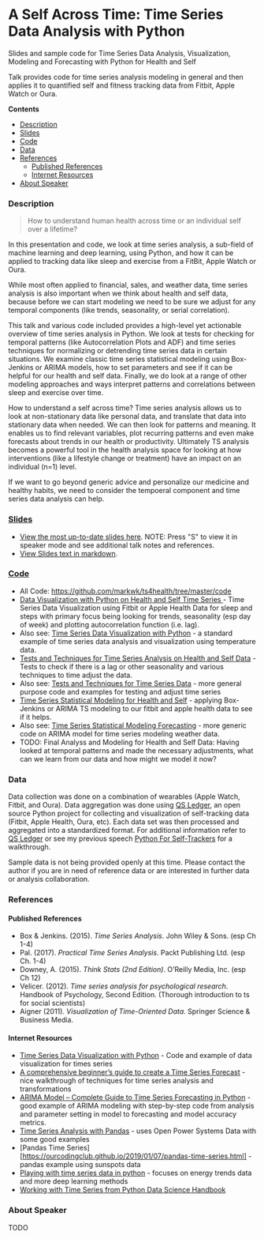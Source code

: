 # A Self Across Time: Time Series Data Analysis with Python

Slides and sample code for Time Series Data Analysis, Visualization, Modeling and Forecasting with Python for Health and Self

Talk provides code for time series analysis modeling in general and then applies it to quantified self and fitness tracking data from Fitbit, Apple Watch or Oura. 

**Contents**

- [Description](#description)
- [Slides](#slides)
- [Code](#code)
- [Data](#data)
- [References](#references)
  - [Published References](#published-references)
  - [Internet Resources](#internet-resources)
- [About Speaker](#about-speaker)


### Description

> How to understand human health across time or an individual self over a lifetime?

In this presentation and code, we look at time series analysis, a sub-field of machine learning and deep learning, using Python, and how it can be applied to tracking data like sleep and exercise from a FitBit, Apple Watch or Oura. 

While most often applied to financial, sales, and weather data, time series analysis is also important when we think about health and self data, because before we can start modeling we need to be sure we adjust for any temporal components (like trends, seasonality, or serial correlation). 

This talk and various code included provides a high-level yet actionable overview of time series analysis in Python. We look at tests for checking for temporal patterns (like Autocorrelation Plots and ADF) and time series techniques for normalizing or detrending time series data in certain situations. We examine classic time series statistical modeling using Box-Jenkins or ARIMA models, how to set parameters and see if it can be helpful for our health and self data. Finally, we do look at a range of other modeling approaches and ways interpret patterns and correlations between sleep and exercise over time. 

How to understand a self across time? Time series analysis allows us to look at non-stationary data like personal data, and translate that data into stationary data when needed. We can then look for patterns and meaning. It enables us to find relevant variables, plot recurring patterns and even make forecasts about trends in our health or productivity. Ultimately TS analysis becomes a powerful tool in the health analysis space for looking at how interventions (like a lifestyle change or treatment) have an impact on an individual (n=1) level. 

If we want to go beyond generic advice and personalize our medicine and healthy habits, we need to consider the tempoeral component and time series data analysis can help. 

### [Slides](https://markwk.github.io/ts4health/slides/slides.html)

- [View the most up-to-date slides here](https://markwk.github.io/ts4health/slides/slides.html). NOTE: Press "S" to view it in speaker mode and see additional talk notes and references. 
- [View Slides text in markdown](https://github.com/markwk/ts4health/blob/master/slides/slides.md).

### [Code](https://github.com/markwk/ts4health/tree/master/code)

- All Code: https://github.com/markwk/ts4health/tree/master/code
- [Data Visualization with Python on Health and Self Time Series ](https://github.com/markwk/ts4health/blob/master/code/Data_Visualization_Health_and_Self_Time_Series.ipynb) - Time Series Data Visualization using Fitbit or Apple Health Data for sleep and steps with primary focus being looking for trends, seasonality (esp day of week) and plotting autocorrelation function (i.e. lag). 
- Also see: [Time Series Data Visualization with Python](https://github.com/markwk/ts4health/blob/master/code/Time_Series_Data_Visualization_with_Python.ipynb) - a standard example of time series data analysis and visualization using temperature data. 
- [Tests and Techniques for Time Series Analysis on Health and Self Data](https://github.com/markwk/ts4health/blob/master/code/Tests_and_Techniques_Health_and_Self_Time_Series.ipynb) - Tests to check if there is a lag or other seasonality and various techniques to time adjust the data. 
- Also see: [Tests and Techniques for Time Series Data](https://github.com/markwk/ts4health/blob/master/code/Time_Series_Tests_and_Techniques.ipynb) - more general purpose code and examples for testing and adjust time series
- [Time Series Statistical Modeling for Health and Self](https://github.com/markwk/ts4health/blob/master/code/TS_Statistical_Modeling_Health_and_Self_Time_Series.ipynb) - applying Box-Jenkins or ARIMA TS modeling to our fitbit and apple health data to see if it helps. 
- Also see: [Time Series Statistical Modeling Forecasting](https://github.com/markwk/ts4health/blob/master/code/Time_Series_Statistical_Modeling_and_Forecasting.ipynb) - more generic code on ARIMA model for time series modeling weather data. 
- TODO: Final Analyss and Modeling for Health and Self Data: Having looked at temporal patterns and made the necessary adjustments, what can we learn from our data and how might we model it now? 

### Data

Data collection was done on a combination of wearables (Apple Watch, Fitbit, and Oura). Data aggregation was done using [QS Ledger](https://github.com/markwk/qs_ledger), an open source Python project for collecting and visualization of self-tracking data (Fitbit, Apple Health, Oura, etc). Each data set was then processed and aggregated into a standardized format. For additional information refer to [QS Ledger](https://github.com/markwk/qs_ledger) or see my previous speech [Python For Self-Trackers](https://github.com/markwk/python4selftrackers) for a walkthrough. 

Sample data is not being provided openly at this time. Please contact the author if you are in need of reference data or are interested in further data or analysis collaboration. 

### References

#### Published References

- Box & Jenkins. (2015). *Time Series Analysis*. John Wiley & Sons. (esp Ch 1-4)
- Pal. (2017). *Practical Time Series Analysis*. Packt Publishing Ltd. (esp Ch. 1-4)
- Downey, A. (2015). *Think Stats (2nd Edition)*. O’Reilly Media, Inc. (esp Ch 12)
- Velicer. (2012). *Time series analysis for psychological research*. Handbook of Psychology, Second Edition. (Thorough introduction to ts for social scientists)
- Aigner (2011). *Visualization of Time-Oriented Data*. Springer Science & Business Media. 

#### Internet Resources

- [Time Series Data Visualization with Python](https://machinelearningmastery.com/time-series-data-visualization-with-python/) - Code and example of data visualization for times series
- [A comprehensive beginner’s guide to create a Time Series Forecast](https://www.analyticsvidhya.com/blog/2016/02/time-series-forecasting-codes-python/) - nice walkthrough of techniques for time series analysis and transformations
- [ARIMA Model – Complete Guide to Time Series Forecasting in Python](https://www.machinelearningplus.com/time-series/arima-model-time-series-forecasting-python/) - good example of ARIMA modeling with step-by-step code from analysis and parameter setting in model to forecasting and model accuracy metrics. 
- [Time Series Analysis with Pandas](https://www.dataquest.io/blog/tutorial-time-series-analysis-with-pandas/) - uses Open Power Systems Data with some good examples
- [Pandas Time Series][https://ourcodingclub.github.io/2019/01/07/pandas-time-series.html] - pandas example using sunspots data
- [Playing with time series data in python](https://towardsdatascience.com/playing-with-time-series-data-in-python-959e2485bff8) - focuses on energy trends data and more deep learning methods
- [Working with Time Series from Python Data Science Handbook](https://jakevdp.github.io/PythonDataScienceHandbook/03.11-working-with-time-series.html) 

### About Speaker

TODO

